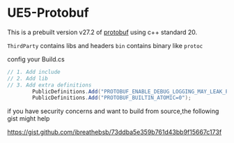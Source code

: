 # UE5-Protobuf
 
This is a prebuilt version v27.2 of [protobuf](https://github.com/protocolbuffers/protobuf/tree/v27.2) 
using c++ standard 20.

`ThirdParty` contains libs and headers
`bin` contains binary like `protoc`

config  your Build.cs 
```cs
// 1. Add include 
// 2. Add lib
// 3. Add extra definitions 
		PublicDefinitions.Add("PROTOBUF_ENABLE_DEBUG_LOGGING_MAY_LEAK_PII=0");
		PublicDefinitions.Add("PROTOBUF_BUILTIN_ATOMIC=0");

```

if you have security concerns and want to build from source,the following gist might help

https://gist.github.com/ibreathebsb/73ddba5e359b761d43bb9f15667c173f
